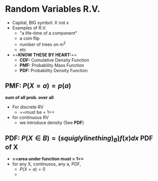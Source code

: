 # Random Variables R.V.
- Capital,  BIG symbol: X not x
- Examples of R.V.
	- "a life-time of a component"
	- a coin flip
	- number of trees on $m^2$ 
	- etc
- ==**KNOW THESE BY HEART:**==
	- **CDF:** Cumulative Density Function
	- **PMF:** Probability Mass Function
	- **PDF:** Probability Density Function

## PMF: $P(X=a)=p(a)$
**sum of all prob. over all**
- For discrete RV
	- ==must be = 1==
- for continuous RV
	- we introduce density (See **PDF**)
## PDF: $P(X∈B)=(squiglylinething)_{B})f(x)dx$ PDF of X
- **==area under function must = 1==**
- for any X, continuous, any a, PDF,
	- $P(X=a)=0$
	- 


